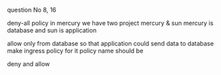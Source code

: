 question No  8, 16

deny-all policy in mercury
we have two project mercury & sun 
mercury is database and sun is application

allow   only   from      database  so that  application could send data to database
make ingress policy for it 
policy name should be

 deny and  allow  

